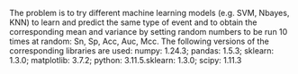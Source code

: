The problem is to try different machine learning models (e.g. SVM, Nbayes, KNN) to learn and predict the same type of event and to obtain the corresponding mean and variance by setting random numbers to be run 10 times at random: Sn, Sp, Acc, Auc, Mcc. The following versions of the corresponding libraries are used: numpy: 1.24.3; pandas: 1.5.3; sklearn: 1.3.0; matplotlib: 3.7.2; python: 3.11.5.sklearn: 1.3.0; scipy: 1.11.3

